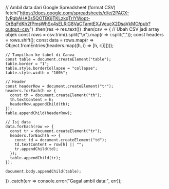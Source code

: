 // Ambil data dari Google Spreadsheet (format CSV)
fetch("https://docs.google.com/spreadsheets/d/e/2PACX-1vRgbAHA0s5QOTBGjTKLzkqTrIYWopt-OrBqFdKh2fPmsWhSx4sELRiG8VaCTamtEXJVeucX2DsaVkMO/pub?output=csv")
  .then(res => res.text())
  .then(csv => {
    // Ubah CSV jadi array objek
    const rows = csv.trim().split("\n").map(r => r.split(","));
    const headers = rows.shift();
    const data = rows.map(r => Object.fromEntries(headers.map((h, i) => [h, r[i]])));

    // Tampilkan ke tabel di Canva
    const table = document.createElement("table");
    table.border = "1";
    table.style.borderCollapse = "collapse";
    table.style.width = "100%";

    // Header
    const headerRow = document.createElement("tr");
    headers.forEach(h => {
      const th = document.createElement("th");
      th.textContent = h;
      headerRow.appendChild(th);
    });
    table.appendChild(headerRow);

    // Isi data
    data.forEach(row => {
      const tr = document.createElement("tr");
      headers.forEach(h => {
        const td = document.createElement("td");
        td.textContent = row[h] || "";
        tr.appendChild(td);
      });
      table.appendChild(tr);
    });

    document.body.appendChild(table);
  })
  .catch(err => console.error("Gagal ambil data:", err));

